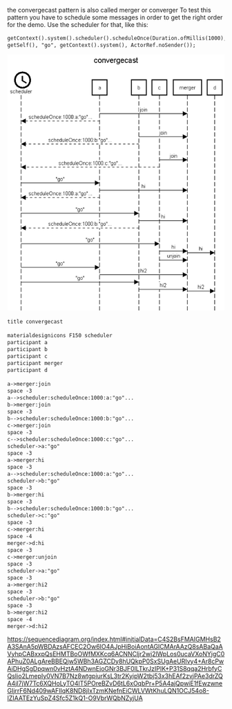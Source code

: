 the convergecast pattern is also called merger or converger
To test this pattern you have to schedule some messages in order to get the right order for the demo.
Use the scheduler for that, like this:

```
getContext().system().scheduler().scheduleOnce(Duration.ofMillis(1000), getSelf(), "go", getContext().system(), ActorRef.noSender());
```

![](img.png?raw=true)
```
title convergecast

materialdesignicons F150 scheduler
participant a
participant b
participant c
participant merger
participant d

a->merger:join
space -3
a-->scheduler:scheduleOnce:1000:a:"go"...
b->merger:join
space -3
b-->scheduler:scheduleOnce:1000:b:"go"...
c->merger:join
space -3
c-->scheduler:scheduleOnce:1000:c:"go"...
scheduler->a:"go"
space -3
a->merger:hi
space -3
a-->scheduler:scheduleOnce:1000:a:"go"...
scheduler->b:"go"
space -3
b->merger:hi
space -3
b-->scheduler:scheduleOnce:1000:b:"go"...
scheduler->c:"go"
space -3
c->merger:hi
space -4
merger->d:hi
space -3
c->merger:unjoin
space -3
scheduler->a:"go"
space -3
a->merger:hi2
space -3
scheduler->b:"go"
space -3
b->merger:hi2
space -4
merger->d:hi2
```

https://sequencediagram.org/index.html#initialData=C4S2BsFMAIGMHsB2A3SAnA5pWBDAzsAFCEC2Ow6IO4AJpHiBoiAontAGICMArAAzQ8sABaQaAVyhpCABxxpQsEHMTBoOWfMXKcq6ACNNCljr2wj2lWpLos0ucaVXoNYjgC0APhuZ0ALgAreBBEQjw5WBh3AGZCDy8hUQkpP0SxSUgAeURIvy4+Ar8cPwAiDHgSgDpqwn0vHztA4NDwnEjoGNr3BJF0lLTkrJzIPIK+P31S8qqa2HrbfyCQsIio2LmepIy0VN7B7Nz8wtgpiurKsL3tr2KyipW2tbj53x3hEAf2zvjPAe3drZQA4jI7jW7Tc6XQHoLyTO4lT5POreBZvD6tL6xOqbPr+P5A4ajQpwiE1fEwzwneGIjrrF6Nd409wAFlIqK8ND8jIxTzmKNefnEiCWLVWtKhuLQN1OCJ54o8-IZIAATEzYuSpZ4Sfc5Z1kQ1-O9VbrWQbNZyjUA
